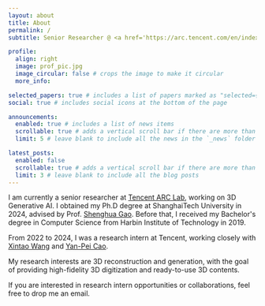 ```yaml
---
layout: about
title: About
permalink: /
subtitle: Senior Researcher @ <a href='https://arc.tencent.com/en/index'>Tencent ARC Lab</a>.

profile:
  align: right
  image: prof_pic.jpg
  image_circular: false # crops the image to make it circular
  more_info: 

selected_papers: true # includes a list of papers marked as "selected={true}"
social: true # includes social icons at the bottom of the page

announcements:
  enabled: true # includes a list of news items
  scrollable: true # adds a vertical scroll bar if there are more than 3 news items
  limit: 5 # leave blank to include all the news in the `_news` folder

latest_posts:
  enabled: false
  scrollable: true # adds a vertical scroll bar if there are more than 3 new posts items
  limit: 3 # leave blank to include all the blog posts
---
```


I am currently a senior researcher at [Tencent ARC Lab](https://arc.tencent.com/en/index), working on 3D Generative AI. I obtained my Ph.D degree at ShanghaiTech University in 2024, advised by Prof. [Shenghua Gao](https://scholar.google.com/citations?user=fe-1v0MAAAAJ). Before that, I received my Bachelor's degree in Computer Science from Harbin Institute of Technology in 2019.

From 2022 to 2024, I was a research intern at Tencent, working closely with [Xintao Wang](https://xinntao.github.io/) and [Yan-Pei Cao](https://yanpei.me/).

My research interests are 3D reconstruction and generation, with the goal of providing high-fidelity 3D digitization and ready-to-use 3D contents.

If you are interested in research intern opportunities or collaborations, feel free to drop me an email.
